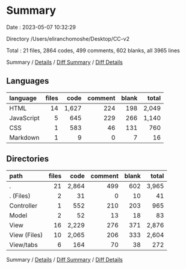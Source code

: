 # Summary

Date : 2023-05-07 10:32:29

Directory /Users/eliranchomoshe/Desktop/CC-v2

Total : 21 files,  2864 codes, 499 comments, 602 blanks, all 3965 lines

Summary / [Details](details.md) / [Diff Summary](diff.md) / [Diff Details](diff-details.md)

## Languages
| language | files | code | comment | blank | total |
| :--- | ---: | ---: | ---: | ---: | ---: |
| HTML | 14 | 1,627 | 224 | 198 | 2,049 |
| JavaScript | 5 | 645 | 229 | 266 | 1,140 |
| CSS | 1 | 583 | 46 | 131 | 760 |
| Markdown | 1 | 9 | 0 | 7 | 16 |

## Directories
| path | files | code | comment | blank | total |
| :--- | ---: | ---: | ---: | ---: | ---: |
| . | 21 | 2,864 | 499 | 602 | 3,965 |
| . (Files) | 2 | 31 | 0 | 10 | 41 |
| Controller | 1 | 552 | 210 | 203 | 965 |
| Model | 2 | 52 | 13 | 18 | 83 |
| View | 16 | 2,229 | 276 | 371 | 2,876 |
| View (Files) | 10 | 2,065 | 206 | 333 | 2,604 |
| View/tabs | 6 | 164 | 70 | 38 | 272 |

Summary / [Details](details.md) / [Diff Summary](diff.md) / [Diff Details](diff-details.md)